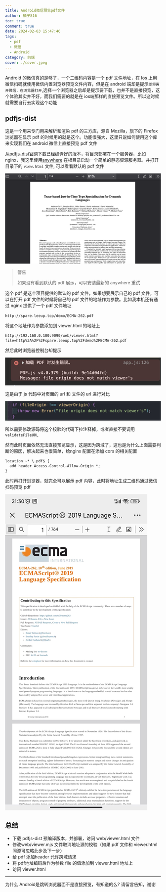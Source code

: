 ```yaml
---
title: Android微信预览pdf文件
author: 柚子816
toc: true
comment: true
date: 2024-02-03 15:47:46
tags: 
  - pdf
  - 微信
  - Android
category: 前端
cover: ./cover.jpeg
---
```




Android 的微信真的是够了，一个二维码内容是一个 pdf 文件地址，在 Ios 上用微信扫码就使用微信内置浏览器预览文件内容，但是在 android 端却是提示`即将离开微信，在浏览器打开`,选择一个浏览器之后却是提示要下载，也并不是直接预览，这个体验其实并不好，而我们需要的就是在 ios端那样的直接预览文件。所以这时候就需要自行去实现这个功能



## pdfjs-dist

这是一个用来专门用来解析和渲染 pdf 的三方库，源自 Mozilla，旗下的 Firefox 浏览器在显示 pdf 的时候用的就是这个。功能很强大，这里只说如何使用这个库来实现我们在 android 微信上直接预览 pdf 文件



从[pdfjs-dist官网](https://mozilla.github.io/pdf.js/getting_started/)下载已经编译好的版本，将目录部署在一个服务器，比如 nginx，我这里使用[anywhere](https://www.npmjs.com/package/anywhere) 在根目录启动一个简单的静态资源服务器。并打开目录下的 `view.html` 文件, 可以看看默认的 pdf 文件

![](./defaultpdf.png)

> 警告
>
> 如果没有看到默认的 pdf 展示，可以安装最新的 anywhere 重试



这个 pdf 是这个项目提供的默认的 pdf 文件，如果想要展示自己的 pdf 文件，可以在打开 pdf 文件的时候将自己的 pdf 文件的地址作为参数。比如我本机还有通过 nginx 提供了一个 pdf 文件地址

`http://spare.leeup.top/demo/ECMA-262.pdf`

将这个地址作为参数添加到 viewer.html 的地址上

```
http://192.168.0.100:9090/web/viewer.html?file=http%3A%2F%2Fspare.leeup.top%2Fdemo%2FECMA-262.pdf
```

然后此时浏览器控制台却提示

![](./origin_match.jpg)

这是由于 js 代码中对页面的 url 和 文件的 url 进行对比

![](./match_code.jpg)

所以需要修改源码将这个校验的代码下拉注释掉，或者直接不要调用 `validateFileURL` 

然而此时页面依然无法直接预览显示，这是因为跨域了，这也是为什么上面需要判断的原因，解决起来也很简单，给nginx 配置在添加 cors 的相关配置

```nginx
location ~* \.pdf$ {
  add_header Access-Control-Allow-Origin *;
}
```

此时再打开浏览器，就完全可以展示 pdf 内容，此时将地址生成二维码通过微信扫码预览 pdf

![](./pdf.jpg)



## 总结

- 下载 pdfjs-dist 预编译版本，并部署，访问 web/viewer.html 文件
- 修改web/viewer.mjs 文件取消地址源的校验（如果 pdf 文件和 viewer.html 同源可忽略此步及下一步）
- 给 pdf 添加header 允许跨域请求
- 将 pdf地址编码后作为参数 file 的值添加到 viewer.html 地址上
- 访问 viewer.html



---

为什么 Android是跳转浏览器面不是直接预览，有知道的么? 请留言告知，谢谢
